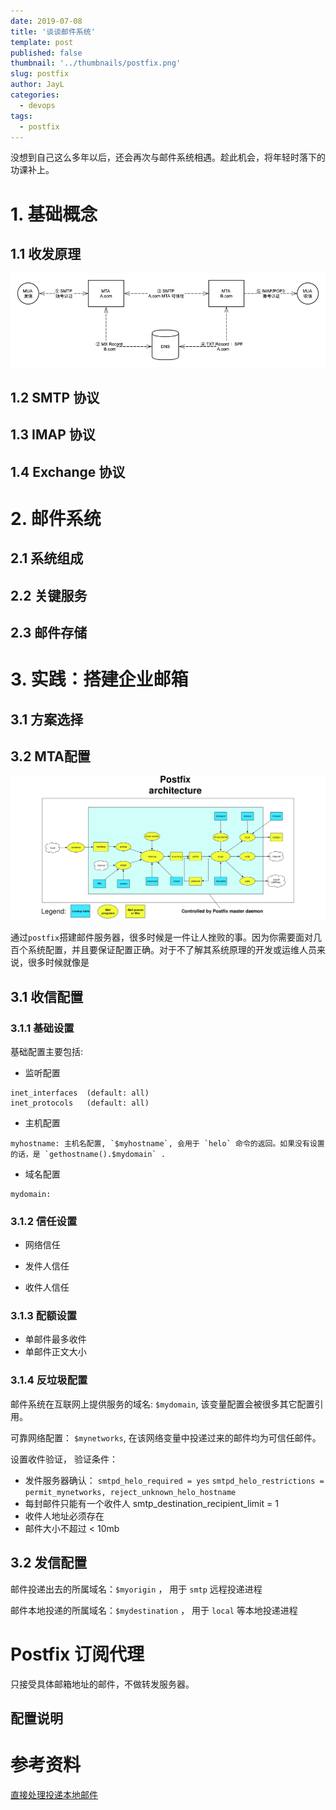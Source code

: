 ```yaml
---
date: 2019-07-08
title: '谈谈邮件系统'
template: post
published: false
thumbnail: '../thumbnails/postfix.png'
slug: postfix
author: JayL
categories:
  - devops
tags:
  - postfix
---
```


没想到自己这么多年以后，还会再次与邮件系统相遇。趁此机会，将年轻时落下的功课补上。

# 1. 基础概念

## 1.1 收发原理

![](../images/smtp.png)


## 1.2 SMTP 协议

## 1.3 IMAP 协议

## 1.4 Exchange 协议

# 2. 邮件系统

## 2.1 系统组成

## 2.2 关键服务

## 2.3 邮件存储

# 3. 实践：搭建企业邮箱

## 3.1 方案选择

## 3.2 MTA配置




![](../images/postfix_architecture.png)

通过`postfix`搭建邮件服务器，很多时候是一件让人挫败的事。因为你需要面对几百个系统配置，并且要保证配置正确。对于不了解其系统原理的开发或运维人员来说，很多时候就像是

## 3.1 收信配置

### 3.1.1 基础设置

基础配置主要包括:

- 监听配置

````
inet_interfaces  (default: all)
inet_protocols   (default: all)
````

- 主机配置
````
myhostname: 主机名配置, `$myhostname`, 会用于 `helo` 命令的返回。如果没有设置的话，是 `gethostname().$mydomain` .
````
- 域名配置

````
mydomain: 
````

### 3.1.2 信任设置

- 网络信任



- 发件人信任
- 收件人信任

### 3.1.3 配额设置

- 单邮件最多收件
- 单邮件正文大小

### 3.1.4 反垃圾配置




邮件系统在互联网上提供服务的域名: `$mydomain`, 该变量配置会被很多其它配置引用。

可靠网络配置： `$mynetworks`, 在该网络变量中投递过来的邮件均为可信任邮件。

设置收件验证， 验证条件：

- 发件服务器确认：
  `smtpd_helo_required = yes`
  `smtpd_helo_restrictions = permit_mynetworks, reject_unknown_helo_hostname`
- 每封邮件只能有一个收件人 smtp_destination_recipient_limit = 1
- 收件人地址必须存在 
- 邮件大小不超过 < 10mb

## 3.2 发信配置

邮件投递出去的所属域名：`$myorigin` ， 用于 `smtp` 远程投递进程

邮件本地投递的所属域名：`$mydestination` ， 用于 `local` 等本地投递进程

# Postfix 订阅代理

只接受具体邮箱地址的邮件，不做转发服务器。


## 配置说明


# 参考资料

[直接处理投递本地邮件](http://www.postfix.org/MAILDROP_README.html#direct)